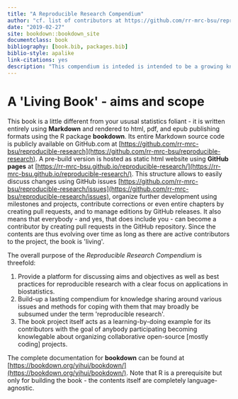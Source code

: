 ```yaml
--- 
title: "A Reproducible Research Compendium"
author: "cf. list of contributors at https://github.com/rr-mrc-bsu/reproducible-research/graphs/contributors"
date: "2019-02-27"
site: bookdown::bookdown_site
documentclass: book
bibliography: [book.bib, packages.bib]
biblio-style: apalike
link-citations: yes
description: "This compendium is inteded is intended to be a growing knowledge base on reproducible research and by writing it collaboratively acts as learning-by-doing example on modern collaborative coding workflows and version control."
---
```






# A 'Living Book' - aims and scope


This book is a little different from your ususal statistics foliant -
it is written entirely using **Markdown** and rendered to html, pdf, and epub
publishing formats using the R package **bookdown**.
Its entire Markdown source code is publicly available on GitHub.com at
[https://github.com/rr-mrc-bsu/reproducible-research](https://github.com/rr-mrc-bsu/reproducible-research).
A pre-build version is hosted as static html website using **GitHub pages** at
[https://rr-mrc-bsu.github.io/reproducible-research/](https://rr-mrc-bsu.github.io/reproducible-research/).
This structure allows to easily discuss changes using GitHub issues
[https://github.com/rr-mrc-bsu/reproducible-research/issues](https://github.com/rr-mrc-bsu/reproducible-research/issues), organize
further development using milestones and projects, contribute corrections or 
even entire chapters by creating pull requests, and to manage editions by
GitHub releases.
It also means that everybody - and yes, that does include you - can become a 
contributor by creating pull requests in the GitHub repository.
Since the contents are thus evolving over time as long as there are active 
contributors to the project, the book is 'living'.

The overall purpose of the *Reproducible Research Compendium* is threefold:

1. Provide a platform for discussing aims and objectives as well as best 
practices for reproducible research with a clear focus on applications in 
biostatistics.
2. Build-up a lasting compendium for knowledge sharing around various issues 
and methods for coping with them that may broadly be subsumed under the term 
'reproducible research'. 
3. The book project itself acts as a learning-by-doing example for its 
contributors with the goal of anybody participating becoming knowlegable about
organizing collaborative open-source [mostly coding] projects.

The complete documentation for **bookdown** can be found at 
[https://bookdown.org/yihui/bookdown/](https://bookdown.org/yihui/bookdown/).
Note that R is a prerequisite but only for building the book - 
the contents itself are completely language-agnostic.
